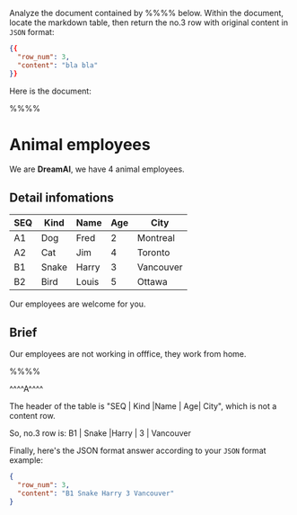 Analyze the document contained by %%%% below. Within the document, locate the markdown table, then return the no.3 row with original content in `JSON` format:
```json
{{
  "row_num": 3,
  "content": "bla bla"
}}
```

Here is the document:

%%%%
# Animal employees
We are **DreamAI**, we have 4 animal employees.
## Detail infomations

SEQ | Kind    |Name    |   Age| City
----|---------|--------|------|----
A1  | Dog    |Fred    |   2 |   Montreal
A2  | Cat     |Jim     |   4 |   Toronto
B1  | Snake   |Harry   |   3 |   Vancouver
B2  | Bird   |Louis   |   5 |   Ottawa

Our employees are welcome for you.

## Brief
Our employees are not working in offfice, they work from home.

%%%%

^^^^A^^^^

The header of the table is "SEQ | Kind    |Name    |   Age| City", which is not a content row.

So, no.3 row is:
B1  | Snake   |Harry   |   3 |   Vancouver

Finally, here's the JSON format answer according to your `JSON` format example:
```json
{
  "row_num": 3,
  "content": "B1 Snake Harry 3 Vancouver"
}
```